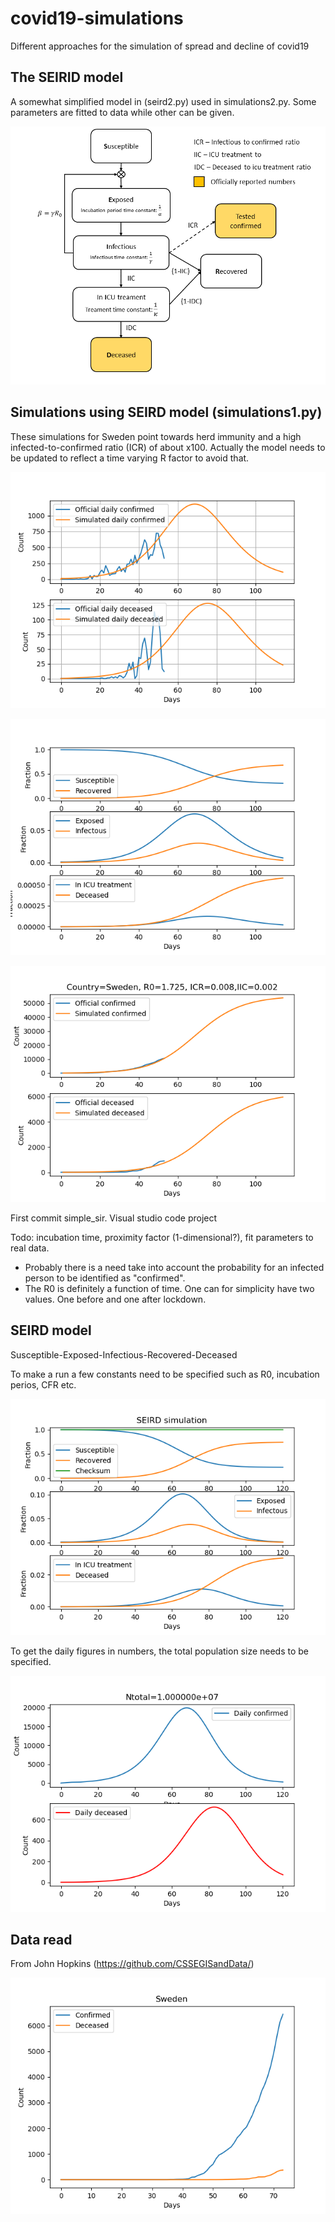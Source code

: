 # covid19-simulations
Different approaches for the simulation of spread and decline of covid19

## The SEIRID model

A somewhat simplified model in (seird2.py) used in simulations2.py. Some parameters are fitted to data while other can be given.

<p align="center"> 
<img src="https://github.com/urban-eriksson/covid19-simulations/blob/master/images/model1.png">
</p>

## Simulations using SEIRD model (simulations1.py)

These simulations for Sweden point towards herd immunity and a high infected-to-confirmed ratio (ICR) of about x100. Actually the model needs to be updated to reflect a time varying R factor to avoid that.

<p align="center"> 
<img src="https://github.com/urban-eriksson/covid19-simulations/blob/master/images/seird3.png">
</p>

<p align="center"> 
<img src="https://github.com/urban-eriksson/covid19-simulations/blob/master/images/seird2.png">
</p>

<p align="center"> 
<img src="https://github.com/urban-eriksson/covid19-simulations/blob/master/images/sweden1.png">
</p>


First commit simple_sir. Visual studio code project

Todo: incubation time, proximity factor (1-dimensional?), fit parameters to real data. 
- Probably there is a need take into account the probability for an infected person to be identified as "confirmed".
- The R0 is definitely a function of time. One can for simplicity have two values. One before and one after lockdown.

## SEIRD model

Susceptible-Exposed-Infectious-Recovered-Deceased

To make a run a few constants need to be specified such as R0, incubation perios, CFR etc.

<p align="center"> 
<img src="https://github.com/urban-eriksson/covid19-simulations/blob/master/images/seird.png">
</p>

To get the daily figures in numbers, the total population size needs to be specified. 

<p align="center"> 
<img src="https://github.com/urban-eriksson/covid19-simulations/blob/master/images/daily_figures.png">
</p>


## Data read 

From John Hopkins (https://github.com/CSSEGISandData/)

<p align="center"> 
<img src="https://github.com/urban-eriksson/covid19-simulations/blob/master/images/data_read_example.png">
</p>
